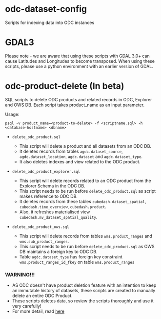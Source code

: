 # odc-dataset-config
Scripts for indexing data into ODC instances

# GDAL3
Please note - we are aware that using these scripts with GDAL 3.0+ can cause Latitudes and Longitudes to become transposed. When using these scripts, please use a python environment with an earlier version of GDAL.


# odc-product-delete (In beta)
SQL scripts to delete ODC products and related records in ODC, Explorer and OWS DB. Each script takes product_name as an input parameter.

Usage:
```
psql -v product_name=<product-to-delete> -f <scriptname.sql> -h <database-hostname> <dbname>
```

- `delete_odc_product.sql` 
    - This script will delete a product and all datasets from an ODC DB. 
    - It deletes records from tables `agdc.dataset_source`, `agdc.dataset_location`, `agdc.dataset` and `agdc.dataset_type`.
    - It also deletes indexes and view related to the ODC product.
    
- `delete_odc_product_explorer.sql` 
    - This script will delete records related to an ODC product from the Explorer Schema in the ODC DB. 
    - This script needs to be run before `delete_odc_product.sql` as script makes reference to ODC DB.
    - It deletes records from these tables `cubedash.dataset_spatial`, `cubedash.time_overview`, `cubedash.product`.
    - Also, it refreshes materialised view `cubedash.mv_dataset_spatial_quality`.

- `delete_odc_product_ows.sql`
    - This script will delete records from tables `wms.product_ranges` and `wms.sub_product_ranges`. 
    - This script needs to be run before `delete_odc_product.sql` as OWS DB maintains a foreign key to ODC DB.
    - Table `agdc.dataset_type` has foreign key constraint `wms.product_ranges_id_fkey` on table `wms.product_ranges`

### WARNING!!!
- AS ODC doesn't have product deletion feature with an intention to keep an immutable history of datasets, these scripts are created to manually delete an entire ODC Product. 
- These scripts deletes data, so review the scripts thoroughly and use it very carefully!
- For more detail, read [here](./odc-product-delete//README.md)